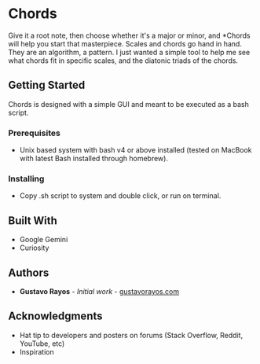 # Chords
Give it a root note, then choose whether it's a major or minor, and *Chords will help you start that masterpiece. Scales and chords go hand in hand. They are an algorithm, a pattern. I just wanted a simple tool to help me see what chords fit in specific scales, and the diatonic triads of the chords. 

## Getting Started

Chords is designed with a simple GUI and meant to be executed as a bash script.

### Prerequisites

* Unix based system with bash v4 or above installed (tested on MacBook with latest Bash installed through homebrew).

### Installing

* Copy .sh script to system and double click, or run on terminal.

## Built With

* Google Gemini
* Curiosity

## Authors

* **Gustavo Rayos** - *Initial work* - [gustavorayos.com](https://www.gustavorayos.com)

## Acknowledgments

* Hat tip to developers and posters on forums (Stack Overflow, Reddit, YouTube, etc)
* Inspiration
